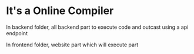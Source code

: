 # It's a Online Compiler

In backend folder, all backend part to execute code and outcast using a api endpoint

In frontend folder, website part which will execute part
